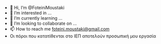 - 👋 Hi, I’m @FoteiniMoustaki
- 👀 I’m interested in ...
- 🌱 I’m currently learning ...
- 💞️ I’m looking to collaborate on ...
- 📫 How to reach me foteini.moustaki@gmail.com
- Οι πόροι που κατατίθενται στο ΙΕΠ αποτελούν προσωπική μου εργασία

<!---
FoteiniMoustaki/FoteiniMoustaki is a ✨ special ✨ repository because its `README.md` (this file) appears on your GitHub profile.
You can click the Preview link to take a look at your changes.
--->
